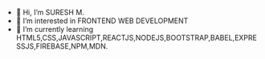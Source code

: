 - 👋 Hi, I’m SURESH M.
- 👀 I’m interested in FRONTEND WEB DEVELOPMENT 
- 🌱 I’m currently learning HTML5,CSS,JAVASCRIPT,REACTJS,NODEJS,BOOTSTRAP,BABEL,EXPRESSJS,FIREBASE,NPM,MDN.



